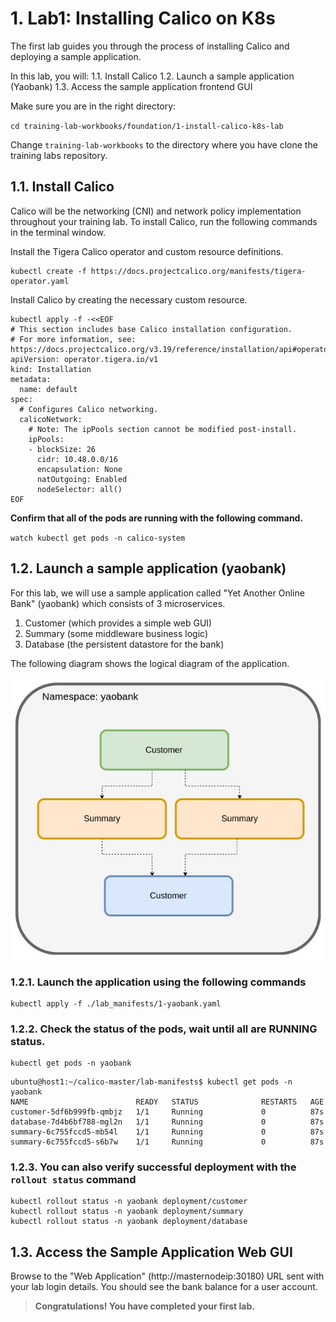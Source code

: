 # 1. Lab1: Installing Calico on K8s

The first lab guides you through the process of installing Calico and deploying a sample application. 

In this lab, you will:
1.1. Install Calico
1.2. Launch a sample application (Yaobank) 
1.3. Access the sample application frontend GUI

Make sure you are in the right directory:

`cd training-lab-workbooks/foundation/1-install-calico-k8s-lab`

Change `training-lab-workbooks` to the directory where you have clone the training labs repository.

## 1.1. Install Calico

Calico will be the networking (CNI) and network policy implementation throughout your training lab. To install Calico, run the following commands in the terminal window.

Install the Tigera Calico operator and custom resource definitions.

```
kubectl create -f https://docs.projectcalico.org/manifests/tigera-operator.yaml
```
Install Calico by creating the necessary custom resource.

```
kubectl apply -f -<<EOF
# This section includes base Calico installation configuration.
# For more information, see: https://docs.projectcalico.org/v3.19/reference/installation/api#operator.tigera.io/v1.Installation
apiVersion: operator.tigera.io/v1
kind: Installation
metadata:
  name: default
spec:
  # Configures Calico networking.
  calicoNetwork:
    # Note: The ipPools section cannot be modified post-install.
    ipPools:
    - blockSize: 26
      cidr: 10.48.0.0/16
      encapsulation: None
      natOutgoing: Enabled
      nodeSelector: all()
EOF

```

**Confirm that all of the pods are running with the following command.**

`watch kubectl get pods -n calico-system`

## 1.2. Launch a sample application (yaobank)

For this lab, we will use a sample application called "Yet Another Online Bank" (yaobank) which consists of 3 microservices.
1. Customer (which provides a simple web GUI)
2. Summary (some middleware business logic)
3. Database (the persistent datastore for the bank)


The following diagram shows the logical diagram of the application.

![yaobank](img/1-yaobank.jpg)

### 1.2.1. Launch the application using the following commands

```
kubectl apply -f ./lab_manifests/1-yaobank.yaml
```

### 1.2.2. Check the status of the pods, wait until all are RUNNING status.
```
kubectl get pods -n yaobank
```

```
ubuntu@host1:~/calico-master/lab-manifests$ kubectl get pods -n yaobank
NAME                        READY   STATUS              RESTARTS   AGE
customer-5df6b999fb-qmbjz   1/1     Running             0          87s
database-7d4b6bf788-mgl2n   1/1     Running             0          87s
summary-6c755fccd5-mb54l    1/1     Running             0          87s
summary-6c755fccd5-s6b7w    1/1     Running             0          87s
```

### 1.2.3. You can also verify successful deployment with the `rollout status` command

```
kubectl rollout status -n yaobank deployment/customer
kubectl rollout status -n yaobank deployment/summary
kubectl rollout status -n yaobank deployment/database
```


## 1.3. Access the Sample Application Web GUI

Browse to the "Web Application" (http://masternodeip:30180) URL sent with your lab login details. You should see the bank balance for a user account.
 

> __Congratulations! You have completed your first lab.__

